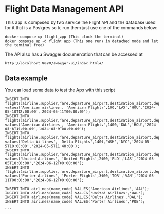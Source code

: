 # Flight Data Management API

This app is composed by two service the Flight API and 
the database used for it that is a Postgres so to run them
just use one of the commands below:
```
docker compose up flight_app (This block the terminal)
doker compose up -d flight_app (This one runs in detached mode and let the terminal free)
```
The API also has a Swagger documentation that can be accessed at

```
http://localhost:8080/swagger-ui/index.html#/
```

## Data example

You can load some data to test the App with this script

````
INSERT INTO flights(airline,supplier,fare,departure_airport,destination_airport,departure_time,arrival_time)
values('American airlines', 'American Flights',100,'LAS','HOU','2024-05-10T12:00:00','2024-05-11T00:00:00');
INSERT INTO flights(airline,supplier,fare,departure_airport,destination_airport,departure_time,arrival_time)
values('American Airlines', 'American Flights',1400,'DAL','HOU','2024-05-8T10:00:00','2024-05-9T00:00:00');
INSERT INTO flights(airline,supplier,fare,departure_airport,destination_airport,departure_time,arrival_time)
values('Delta Airlines', 'Delta Flights',1400,'WSH','NYC','2024-05-5T10:00:00','2024-05-5T11:40:00');
INSERT INTO flights(airline,supplier,fare,departure_airport,destination_airport,departure_time,arrival_time)
values('United Airlines', 'United Flights',2000,'FLD','LAS','2024-05-05T10:00:00','2024-06-12T00:00:00');
INSERT INTO flights(airline,supplier,fare,departure_airport,destination_airport,departure_time,arrival_time)
values('Porter Airlines', 'Porter Flights',3000,'TOR','VAN','2024-05-11T00:00:00','2024-06-12T00:00:00');

INSERT INTO airlines(name,code) VALUES('American Airlines','AAL');
INSERT INTO airlines(name,code) VALUES('United Airlines','UAL');
INSERT INTO airlines(name,code) VALUES('Delta Airlines','DAL');
INSERT INTO airlines(name,code) VALUES('Porter Airlines','POE');

```